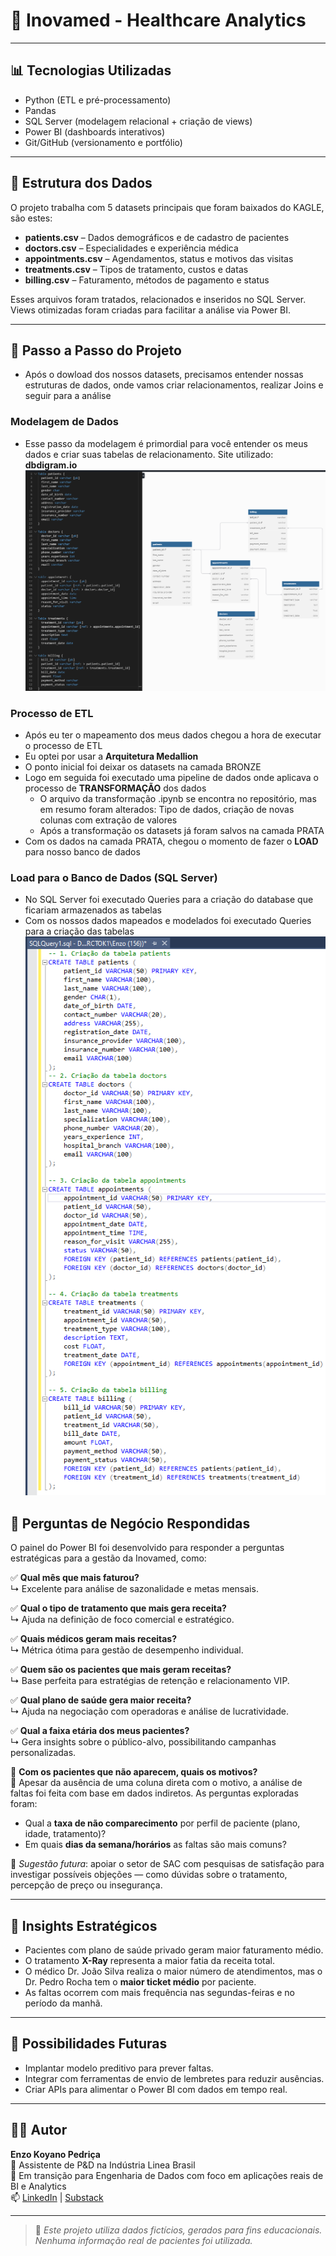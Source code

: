 # 🏥 Inovamed - Healthcare Analytics
---

## 📊 Tecnologias Utilizadas

- Python (ETL e pré-processamento)
- Pandas
- SQL Server (modelagem relacional + criação de views)
- Power BI (dashboards interativos)
- Git/GitHub (versionamento e portfólio)

---

## 🧩 Estrutura dos Dados

O projeto trabalha com 5 datasets principais que foram baixados do KAGLE, são estes:

- **patients.csv** – Dados demográficos e de cadastro de pacientes
- **doctors.csv** – Especialidades e experiência médica
- **appointments.csv** – Agendamentos, status e motivos das visitas
- **treatments.csv** – Tipos de tratamento, custos e datas
- **billing.csv** – Faturamento, métodos de pagamento e status

Esses arquivos foram tratados, relacionados e inseridos no SQL Server. Views otimizadas foram criadas para facilitar a análise via Power BI.

---

## 🌱 Passo a Passo do Projeto

- Após o dowload dos nossos datasets, precisamos entender nossas estruturas de dados, onde vamos criar relacionamentos, realizar Joins e seguir para a análise

### Modelagem de Dados
- Esse passo da modelagem é primordial para você entender os meus dados e criar suas tabelas de relacionamento. Site utilizado: **dbdigram.io**
![Dashboard Geral](Imagens/modelagem_banco.PNG)

### Processo de ETL
- Após eu ter o mapeamento dos meus dados chegou a hora de executar o processo de ETL
- Eu optei por usar a **Arquitetura Medallion**
- O ponto inicial foi deixar os datasets na camada BRONZE
- Logo em seguida foi executado uma pipeline de dados onde aplicava o processo de **TRANSFORMAÇÃO** dos dados
  - O arquivo da transformação .ipynb se encontra no repositório, mas em resumo foram alterados: Tipo de dados, criação de novas colunas com extração de valores
  - Após a transformação os datasets já foram salvos na camada PRATA
- Com os dados na camada PRATA, chegou o momento de fazer o **LOAD** para nosso banco de dados

### Load para o Banco de Dados (SQL Server)
- No SQL Server foi executado Queries para a criação do database que ficariam armazenados as tabelas
- Com os nossos dados mapeados e modelados foi executado Queries para a criação das tabelas
![Dashboard Geral](Imagens/Querydecriacaotabelas.PNG)

 

## 💼 Perguntas de Negócio Respondidas

O painel do Power BI foi desenvolvido para responder a perguntas estratégicas para a gestão da Inovamed, como:

✅ **Qual mês que mais faturou?**  
↳ Excelente para análise de sazonalidade e metas mensais.

✅ **Qual o tipo de tratamento que mais gera receita?**  
↳ Ajuda na definição de foco comercial e estratégico.

✅ **Quais médicos geram mais receitas?**  
↳ Métrica ótima para gestão de desempenho individual.

✅ **Quem são os pacientes que mais geram receitas?**  
↳ Base perfeita para estratégias de retenção e relacionamento VIP.

✅ **Qual plano de saúde gera maior receita?**  
↳ Ajuda na negociação com operadoras e análise de lucratividade.

✅ **Qual a faixa etária dos meus pacientes?**  
↳ Gera insights sobre o público-alvo, possibilitando campanhas personalizadas.

🔹 **Com os pacientes que não aparecem, quais os motivos?**  
💬 Apesar da ausência de uma coluna direta com o motivo, a análise de faltas foi feita com base em dados indiretos. As perguntas exploradas foram:

- Qual a **taxa de não comparecimento** por perfil de paciente (plano, idade, tratamento)?
- Em quais **dias da semana/horários** as faltas são mais comuns?

📌 *Sugestão futura*: apoiar o setor de SAC com pesquisas de satisfação para investigar possíveis objeções — como dúvidas sobre o tratamento, percepção de preço ou insegurança.

---

## 🧠 Insights Estratégicos

- Pacientes com plano de saúde privado geram maior faturamento médio.
- O tratamento **X-Ray** representa a maior fatia da receita total.
- O médico Dr. João Silva realiza o maior número de atendimentos, mas o Dr. Pedro Rocha tem o **maior ticket médio** por paciente.
- As faltas ocorrem com mais frequência nas segundas-feiras e no período da manhã.

---

## 📌 Possibilidades Futuras

- Implantar modelo preditivo para prever faltas.
- Integrar com ferramentas de envio de lembretes para reduzir ausências.
- Criar APIs para alimentar o Power BI com dados em tempo real.

---

## 🧑‍💼 Autor

**Enzo Koyano Pedriça**  
💼 Assistente de P&D na Indústria Linea Brasil  
🚀 Em transição para Engenharia de Dados com foco em aplicações reais de BI e Analytics  
📫 [LinkedIn](https://www.linkedin.com) | [Substack](https://www.substack.com)

---

> 🔎 *Este projeto utiliza dados fictícios, gerados para fins educacionais. Nenhuma informação real de pacientes foi utilizada.*

